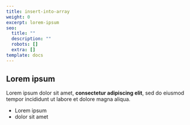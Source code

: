 ```yaml
---
title: insert-into-array
weight: 0
excerpt: lorem-ipsum
seo:
  title: ""
  description: ""
  robots: []
  extra: []
template: docs
---
```


## Lorem ipsum

Lorem ipsum dolor sit amet, **consectetur adipiscing elit**, sed do eiusmod tempor incididunt ut labore et dolore magna aliqua.

- Lorem ipsum
- dolor sit amet
